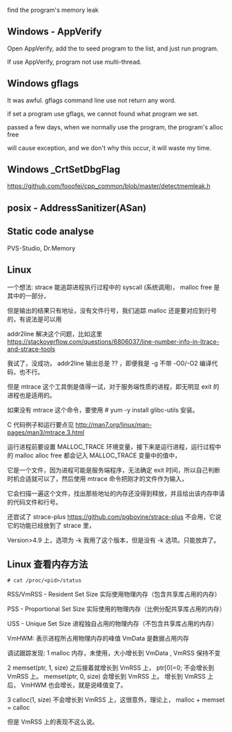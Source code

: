 
find the program's memory leak

## Windows - AppVerify

Open AppVerify, add the to seed program to the list, and just run program.

If use AppVerify, program not use multi-thread.


## Windows gflags

It was awful. gflags command line use not return any word. 

if set a program use gflags, we cannot found what program we set.

passed a few days, when we normally use the program, the program's alloc free

will cause exception, and we don't why this occur, it will waste my time.


## Windows _CrtSetDbgFlag

https://github.com/fooofei/cpp_common/blob/master/detectmemleak.h

## posix - AddressSanitizer(ASan)


## Static code analyse

PVS-Studio, Dr.Memory



## Linux

一个想法: strace 能追踪进程执行过程中的 syscall (系统调用)， malloc free 是其中的一部分，

但是输出的结果只有地址，没有文件行号，我们追踪 malloc 还是要对应到行号的，有说法是可以用

addr2line 解决这个问题，比如这里 https://stackoverflow.com/questions/6806037/line-number-info-in-ltrace-and-strace-tools

我试了，没成功， addr2line 输出总是 ?? ，即便我是 -g 不带 -O0/-O2 编译代码，也不行。


但是 mtrace 这个工具倒是值得一试，对于服务端性质的进程，即无明显 exit 的进程也是适用的。

如果没有 mtrace 这个命令，要使用 # yum -y install glibc-utils 安装。

C 代码例子和运行要点见 http://man7.org/linux/man-pages/man3/mtrace.3.html

运行进程前要设置 MALLOC_TRACE 环境变量，接下来是运行进程，运行过程中的  malloc alloc free 都会记入 MALLOC_TRACE 变量中的值中，

它是一个文件，因为进程可能是服务端程序，无法确定 exit 时间，所以自己判断时机合适就可以了，然后使用 mtrace 命令把刚才的文件作为输入，

它会扫描一遍这个文件，找出那些地址的内存还没得到释放，并且给出该内存申请的代码文件和行号。


还尝试了 strace-plus https://github.com/pgbovine/strace-plus 不会用，它说它的功能已经放到了 strace 里，

Version>4.9 上，选项为 -k 我用了这个版本，但是没有 -k 选项。只能放弃了。


## Linux 查看内存方法

`# cat /proc/<pid>/status `

RSS/VmRSS - Resident Set Size 实际使用物理内存（包含共享库占用的内存）

PSS - Proportional Set Size 实际使用的物理内存（比例分配共享库占用的内存）

USS - Unique Set Size 进程独自占用的物理内存（不包含共享库占用的内存）

VmHWM:    表示进程所占用物理内存的峰值
VmData 是数据占用内存

调试跟踪发现: 1 malloc 内存，未使用，大小增长到 VmData , VmRSS 保持不变

2 memset(ptr, 1, size) 之后接着就增长到 VmRSS 上， ptr[0]=0; 不会增长到 VmRSS 上。
memset(ptr, 0, size) 会增长到 VmRSS 上。
增长到 VmRSS 上后， VmHWM 也会增长，就是说峰值变了。

3 calloc(1, size) 不会增长到 VmRSS 上，这很意外，理论上， malloc + memset = calloc

但是 VmRSS 上的表现不这么说。

